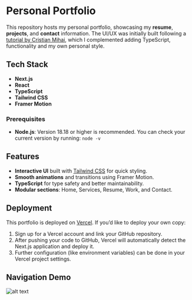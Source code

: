 # Personal Portfolio

This repository hosts my personal portfolio, showcasing my **resume**, **projects**, and **contact** information. The UI/UX was initially built following a [tutorial by Cristian Mihai](https://www.youtube.com/watch?v=dImgZ_AH7uA), which I complemented adding TypeScript, functionality and my own personal style.

## Tech Stack
- **Next.js**
- **React**
- **TypeScript**
- **Tailwind CSS**
- **Framer Motion**

### Prerequisites
- **Node.js**: Version 18.18 or higher is recommended. You can check your current version by running:
	`node -v`

## Features
- **Interactive UI** built with [Tailwind CSS](https://tailwindcss.com/) for quick styling.
- **Smooth animations** and transitions using Framer Motion.
- **TypeScript** for type safety and better maintainability.
- **Modular sections**: Home, Services, Resume, Work, and Contact.

## Deployment
This portfolio is deployed on [Vercel](https://vercel.com/). If you’d like to deploy your own copy:

1. Sign up for a Vercel account and link your GitHub repository.
2. After pushing your code to GitHub, Vercel will automatically detect the Next.js application and deploy it.
3. Further configuration (like environment variables) can be done in your Vercel project settings.

## Navigation Demo
![alt text](public/assets/myportfolio.gif)
